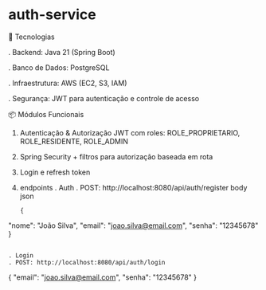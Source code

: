 # auth-service

🔧 Tecnologias

. Backend: Java 21 (Spring Boot)

. Banco de Dados: PostgreSQL

. Infraestrutura: AWS (EC2, S3, IAM)

. Segurança: JWT para autenticação e controle de acesso

📦 Módulos Funcionais
1. Autenticação & Autorização
JWT com roles: ROLE_PROPRIETARIO, ROLE_RESIDENTE, ROLE_ADMIN

2. Spring Security + filtros para autorização baseada em rota

3. Login e refresh token

4. endpoints
. Auth
   . POST: http://localhost:8080/api/auth/register
  body json
   ```
   {
  "nome": "João Silva",
  "email": "joao.silva@email.com",
  "senha": "12345678"
}
  
   ```
   
. Login
   . POST: http://localhost:8080/api/auth/login

```
{
  "email": "joao.silva@email.com",
  "senha": "12345678"
}
```
  
